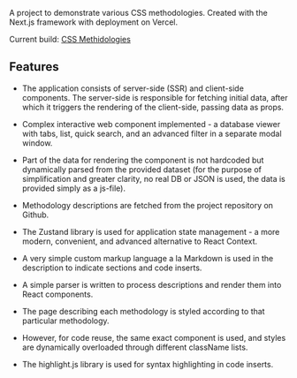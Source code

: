 A project to demonstrate various CSS methodologies. Created with the Next.js framework with deployment on Vercel.

Current build: [CSS Methidologies](https://css-meth.vercel.app/)

## Features

- The application consists of server-side (SSR) and client-side components. The server-side is responsible for fetching initial data, after which it triggers the rendering of the client-side, passing data as props.

- Complex interactive web component implemented - a database viewer with tabs, list, quick search, and an advanced filter in a separate modal window.

- Part of the data for rendering the component is not hardcoded but dynamically parsed from the provided dataset (for the purpose of simplification and greater clarity, no real DB or JSON is used, the data is provided simply as a js-file).

- Methodology descriptions are fetched from the project repository on Github.

- The Zustand library is used for application state management - a more modern, convenient, and advanced alternative to React Context.

- A very simple custom markup language a la Markdown is used in the description to indicate sections and code inserts.

- A simple parser is written to process descriptions and render them into React components.

- The page describing each methodology is styled according to that particular methodology.

- However, for code reuse, the same exact component is used, and styles are dynamically overloaded through different className lists.

- The highlight.js library is used for syntax highlighting in code inserts.